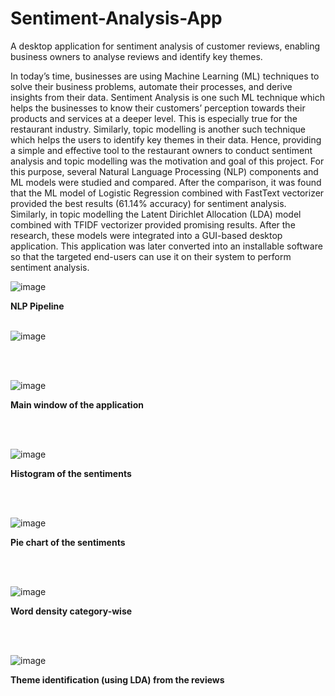 # Sentiment-Analysis-App
A desktop application for sentiment analysis of customer reviews, enabling business owners to analyse reviews and identify key themes.

In today’s time, businesses are using Machine Learning (ML) techniques to solve their business problems, automate their processes, and derive insights from their data. Sentiment Analysis is one such ML technique which helps the businesses to know their customers’ perception towards their products and services at a deeper level. This is especially true for the restaurant industry. Similarly, topic modelling is another such technique which helps the users to identify key themes in their data. Hence, providing a simple and effective tool to the restaurant owners to conduct sentiment analysis and topic modelling was the motivation and goal of this project. For this purpose, several Natural Language Processing (NLP) components and ML models were studied and compared. After the comparison, it was found that the ML model of Logistic Regression combined with FastText vectorizer provided the best results (61.14% accuracy) for sentiment analysis. Similarly, in topic modelling the Latent Dirichlet Allocation (LDA) model combined with TFIDF vectorizer provided promising results. After the research, these models were integrated into a GUI-based desktop application. This application was later converted into an installable software so that the targeted end-users can use it on their system to perform sentiment analysis. 


![image](https://github.com/user-attachments/assets/c941d07d-a80a-411b-9be5-ca665d68e0fa)

**NLP Pipeline**
<br/>
<br/>

![image](https://github.com/user-attachments/assets/83eaa946-7bcd-4243-9378-cd92c81c3387)

<br/>
<br/>

![image](https://github.com/user-attachments/assets/3dd84790-b2f1-4b61-9647-98c86af24801)

**Main window of the application**

<br/>
<br/>

![image](https://github.com/user-attachments/assets/14c0ada1-758e-430b-b51b-ad71565d59d7)

**Histogram of the sentiments**

<br/>
<br/>

![image](https://github.com/user-attachments/assets/09311568-c9c5-4c51-8b1a-546ef4f9b088)

**Pie chart of the sentiments**

<br/>
<br/>

![image](https://github.com/user-attachments/assets/ffe0fd5a-05ed-4445-8021-a9b7d4cd68ad)

**Word density category-wise**

<br/>
<br/>

![image](https://github.com/user-attachments/assets/797a275a-ca36-4106-94e4-01894f816fcf)

**Theme identification (using LDA) from the reviews**
